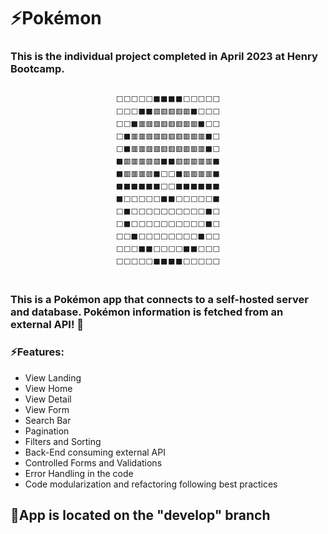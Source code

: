 <h1>⚡Pokémon</h1> 
<span></span>

<h3>This is the individual project completed in April 2023 at Henry Bootcamp.</h3>
<div align="center">  
<pre>
<code>
⬜⬜⬜⬜⬜⬛⬛⬛⬛⬜⬜⬜⬜⬜
⬜⬜⬜⬛⬛🟥🟥🟥🟥🟥⬛⬜⬜⬜
⬜⬜⬛🟥🟥🟥🟥🟥🟥🟥🟥⬛⬜⬜
⬜⬛🟥🟥🟥🟥🟥🟥🟥🟥🟥🟥⬛⬜
⬜⬛🟥🟥🟥🟥🟥🟥🟥🟥🟥🟥⬛⬜
⬛🟥🟥🟥🟥🟥⬛⬛🟥🟥🟥🟥🟥⬛
⬛🟥🟥🟥🟥⬛⬜⬜⬛🟥🟥🟥🟥⬛
⬛⬛⬛⬛⬛⬛⬜⬜⬛⬛⬛⬛⬛⬛
⬛⬜⬜⬜⬜⬜⬛⬛⬜⬜⬜⬜⬜⬛
⬜⬛⬜⬜⬜⬜⬜⬜⬜⬜⬜⬜⬛⬜
⬜⬛⬜⬜⬜⬜⬜⬜⬜⬜⬜⬜⬛⬜
⬜⬜⬛⬜⬜⬜⬜⬜⬜⬜⬜⬛⬜⬜
⬜⬜⬜⬛⬛⬜⬜⬜⬜⬛⬛⬜⬜⬜
⬜⬜⬜⬜⬜⬛⬛⬛⬛⬜⬜⬜⬜⬜
</code>
</pre>
</div>  

<h3>This is a Pokémon app that connects to a self-hosted server and database. Pokémon information is fetched from an external API! 🤯</h3>
 
<span>
<h3>⚡Features:</h3>
</span>

<ul>
<li>View Landing</li>
<li>View Home</li>
<li>View Detail</li>
<li>View Form</li>
<li>Search Bar</li>
<li>Pagination</li>
<li>Filters and Sorting</li>
<li>Back-End consuming external API</li>
<li>Controlled Forms and Validations</li>
<li>Error Handling in the code</li>
<li>Code modularization and refactoring following best practices</li>
</ul>

<span><h2>🔎App is located on the "develop" branch</h2></span>
